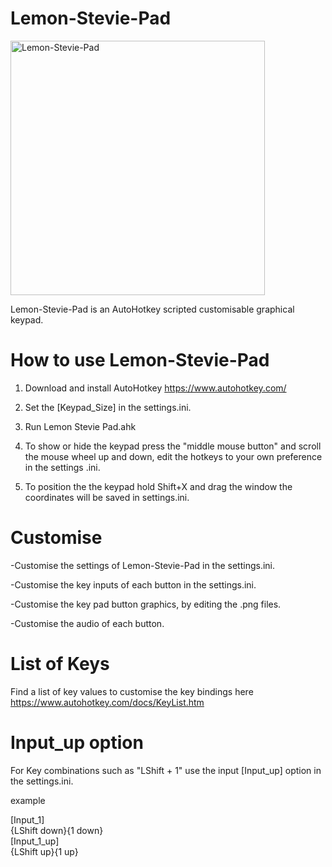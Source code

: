 # Lemon-Stevie-Pad

<img width="407" alt="Lemon-Stevie-Pad" src="https://user-images.githubusercontent.com/103465171/162855838-e2ae344e-8035-4fe6-b88d-4af8fc40d0b1.png">


Lemon-Stevie-Pad is an AutoHotkey scripted customisable graphical keypad.


# How to use Lemon-Stevie-Pad

1. Download and install AutoHotkey https://www.autohotkey.com/

2. Set the [Keypad_Size] in the settings.ini.

3. Run Lemon Stevie Pad.ahk

4. To show or hide the keypad press the "middle mouse button" and scroll the mouse wheel up and down, edit the hotkeys to your own preference in the settings .ini.

5. To position the the keypad hold Shift+X and drag the window the coordinates will be saved in settings.ini.


# Customise

-Customise the settings of Lemon-Stevie-Pad in the settings.ini.

-Customise the key inputs of each button in the settings.ini.

-Customise the key pad button graphics, by editing the .png files.

-Customise the audio of each button.


# List of Keys

Find a list of key values to customise the key bindings here https://www.autohotkey.com/docs/KeyList.htm


# Input_up option

For Key combinations such as "LShift + 1" use the input [Input_up] option in the settings.ini.

example

[Input_1]                         
{LShift down}{1 down}          
[Input_1_up]   
{LShift up}{1 up}           
